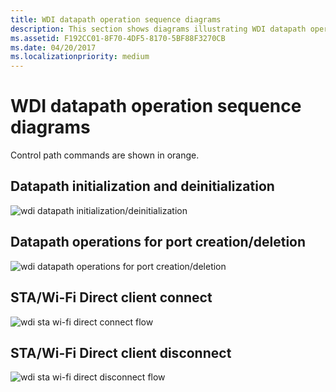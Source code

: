 ```yaml
---
title: WDI datapath operation sequence diagrams
description: This section shows diagrams illustrating WDI datapath operations
ms.assetid: F192CC01-8F70-4DF5-8170-5BF88F3270CB
ms.date: 04/20/2017
ms.localizationpriority: medium
---
```


# WDI datapath operation sequence diagrams


Control path commands are shown in orange.

## Datapath initialization and deinitialization


![wdi datapath initialization/deinitialization](images/wdi-datapath-init-deinit.png)

## Datapath operations for port creation/deletion


![wdi datapath operations for port creation/deletion](images/wdi-datapath-port-create-delete.png)

## STA/Wi-Fi Direct client connect


![wdi sta wi-fi direct connect flow](images/wdi-sta-wfd-client-connect.png)

## STA/Wi-Fi Direct client disconnect


![wdi sta wi-fi direct disconnect flow](images/wdi-sta-wfd-client-disconnect.png)

 

 





